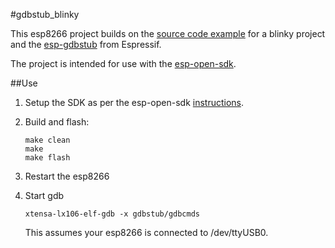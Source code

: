 #gdbstub_blinky

This esp8266 project builds on the [source code
example](https://github.com/esp8266/source-code-examples) for a blinky
project and the
[esp-gdbstub](https://github.com/espressif/esp-gdbstub) from
Espressif.

The project is intended for use with the
[esp-open-sdk](https://github.com/pfalcon/esp-open-sdk).

##Use

1. Setup the SDK as per the esp-open-sdk
[instructions](https://github.com/pfalcon/esp-open-sdk).

2. Build and flash:

   ```
   make clean
   make
   make flash
   ```

3. Restart the esp8266

4. Start gdb
   ```
   xtensa-lx106-elf-gdb -x gdbstub/gdbcmds
   ```
   This assumes your esp8266 is connected to /dev/ttyUSB0.


